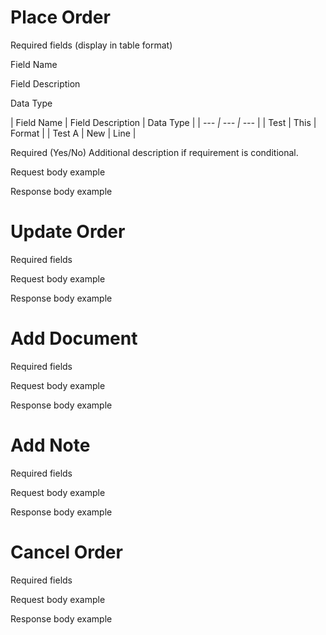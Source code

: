 # Place Order

Required fields (display in table format)

Field Name

Field Description

Data Type

| Field Name | Field Description | Data Type |
| *--- | *---* | ---* |
| Test | This | Format |
| Test A | New | Line |

Required (Yes/No) Additional description if requirement is conditional.

Request body example

Response body example

# Update Order

Required fields

Request body example

Response body example

# Add Document

Required fields

Request body example

Response body example

# Add Note

Required fields

Request body example

Response body example

# Cancel Order

Required fields

Request body example

Response body example